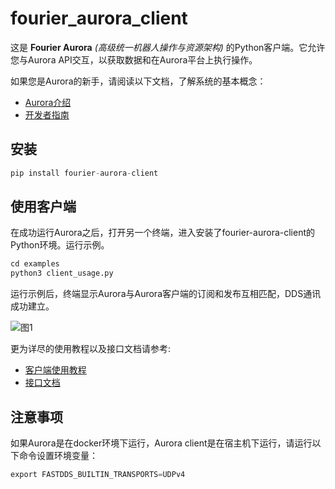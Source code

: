 # fourier_aurora_client

这是 **Fourier Aurora** *(高级统一机器人操作与资源架构)* 的Python客户端。它允许您与Aurora API交互，以获取数据和在Aurora平台上执行操作。

如果您是Aurora的新手，请阅读以下文档，了解系统的基本概念：

- [Aurora介绍](./doc/CN/introduction_CN.md)
- [开发者指南](./doc/CN/developer_guide_CN.md)

## 安装

```python
pip install fourier-aurora-client
```

## 使用客户端

在成功运行Aurora之后，打开另一个终端，进入安装了fourier-aurora-client的Python环境。运行示例。

```python
cd examples
python3 client_usage.py
```

运行示例后，终端显示Aurora与Aurora客户端的订阅和发布互相匹配，DDS通讯成功建立。

![图1](./images/matched.png)



更为详尽的使用教程以及接口文档请参考:

- [客户端使用教程](./docs/CN/client_usage_tutorial_CN.md)
- [接口文档](./docs/CN/client_CN.md)


## 注意事项
如果Aurora是在docker环境下运行，Aurora client是在宿主机下运行，请运行以下命令设置环境变量：

```python
export FASTDDS_BUILTIN_TRANSPORTS=UDPv4
```